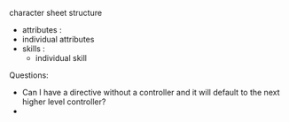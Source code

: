 character sheet structure
* attributes :
 * individual attributes
* skills :
  * individual skill







Questions:
* Can I have a directive without a controller and it will default to the next higher level controller?
* 
